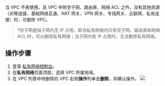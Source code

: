 当 VPC 不再使用，且 VPC 中除空子网、路由表、网络 ACL 之外，没有其他资源（对等连接、基础网络互通、NAT 网关、VPN 网关、专线网关、云联网、私有连接）时，可删除 VPC。
>?空子网是指子网内无 IP 占用，即当私有网络内只有空子网、路由表和网络 ACL 时，可以删除私有网络；当子网内有 IP 占用时，无法删除私有网络。
>

## 操作步骤
1. 登录 [私有网络控制台](https://console.cloud.tencent.com/vpc)。
2. 在**私有网络**页面顶部，选择 VPC 所属地域。
3. 在 VPC 列表中待删除的 VPC 右侧**操作**列单击**删除**，并确认操作。
![](https://main.qcloudimg.com/raw/4e3f94b43219db818cffa46bd41cba6c.png)

